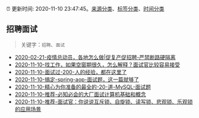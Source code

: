 :alarm_clock: 更新时间: 2020-11-10 23:47:45。[来源分类](../README.md)、[标签分类](../TAGS.md)、[时间分类](../TIMELINE.md)

## 招聘面试


> 关键字：`招聘`、`面试`



- [2020-02-21-疫情总动员，各地怎么做|促复产促招聘-严禁断路硬隔离](http://m.china.caixin.com/m/2020-02-22/101519091.html) 
- [2020-11-10-找工作，如果空窗期很久，怎么解释？面试官比较容易接受](https://www.v2ex.com/t/723794) 
- [2020-11-10-面试过-200-人的经验，都在这里了](https://toutiao.io/k/pfctyn9) 
- [2020-11-10-搞定-spring-aop-面试题，这一篇就够了](https://toutiao.io/k/ekz4xzi) 
- [2020-11-10-精心为你准备的最全的-20-道-MySQL-面试题](https://toutiao.io/k/5lujxq0) 
- [2020-11-10-推荐-必知必会的大厂面试计算机基础和概念](https://toutiao.io/k/xvy1us5) 
- [2020-11-10-推荐-面试官：你说说互斥锁、自旋锁、读写锁、悲观锁、乐观锁的应用场景](https://toutiao.io/k/vhisgi9) 